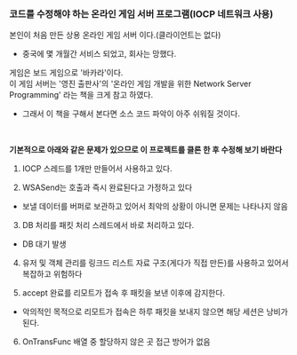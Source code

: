 ### 코드를 수정해야 하는 온라인 게임 서버 프로그램(IOCP 네트워크 사용)
본인이 처음 만든 상용 온라인 게임 서버 이다.(클라이언트는 없다)
- 중국에 몇 개월간 서비스 되었고, 회사는 망했다.

게임은 보드 게임으로 '바카라'이다.
<br>
이 게임 서버는 '영진 출판사'의 '온라인 게임 개발을 위한 Network Server Programming' 라는 책을 크게 참고 하였다.
- 그래서 이 책을 구해서 본다면 소스 코드 파악이 아주 쉬워질 것이다.

<br>

**기본적으로 아래와 같은 문제가 있으므로 이 프로젝트를 클론 한 후 수정해 보기 바란다**

1. IOCP 스레드를 1개만 만들어서 사용하고 있다.

2. WSASend는 호출과 즉시 완료된다고 가정하고 있다
- 보낼 데이터를 버퍼로 보관하고 있어서 최악의 상황이 아니면 문제는 나타나지 않음

3. DB 처리를 패킷 처리 스레드에서 바로 처리하고 있다.
- DB 대기 발생

4. 유저 및 객체 관리를 링크드 리스트 자료 구조(게다가 직접 만든)를 사용하고 있어서 복잡하고 위험하다

5. accept 완료를 리모트가 접속 후 패킷을 보낸 이후에 감지한다.
 - 악의적인 목적으로 리모트가 접속은 하루 패킷을 보내지 않으면 해당 세션은 낭비가 된다.

6. OnTransFunc 배열 중 할당하지 않은 곳 접근 방어가 없음
